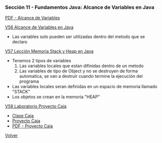 ### Sección 11 - Fundamentos Java: Alcance de Variables en Java
[PDF - Alcance de Variables](apuntes/09-03-AlcanceVariables-CFJ.pdf)

[V56 Alcance de Variables en Java](V56_Alcance_de_Variables_en_Java/src/operaciones/PruebaAritmetica.java)
- Las variables solo pueden ser utilizadas dentro del metodo que se declaro

[V57 Lección Memoria Stack y Heap en Java](V57_Leccion_Memoria_Stack_y_Heap_en_Java/src/operaciones/PruebaAritmetica.java)
- Tenemos 2 tipos de variables
    1. Las variables locales que estan difinidas dentro de un metodo
    2. Las variables de tipo de Object y no se destruyen de forma automatica,
        se van a destruir cuando termine la ejecución del programa
- Las variables locales seran definidas en un espacio de memoria llamado "STACK"
- Los objetos se crean en la memoria "HEAP"

[V58 Laboratorio Proyecto Caja](V58_Laboratorio_Proyecto_Caja/src/proyecto)
- [Clase Caja](V58_Laboratorio_Proyecto_Caja/src/proyecto/Caja.java)
- [Proyecto Caja](V58_Laboratorio_Proyecto_Caja/src/proyecto/ProyectoCaja.java)
- [PDF - Proyecto Caja](apuntes/09-05-LaboratorioCaja-CFJ.pdf)

[Volver](../)